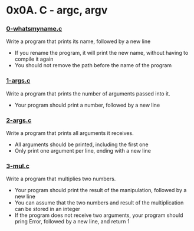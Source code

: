 # 0x0A. C - argc, argv

### [0-whatsmyname.c](https://github.com/MrGiddy/alx-low_level_programming/blob/main/0x0A-argc_argv/0-whatsmyname.c)
Write a program that prints its name, followed by a new line
* If you rename the program, it will print the new name, without having to compile it again
* You should not remove the path before the name of the program

### [1-args.c](https://github.com/MrGiddy/alx-low_level_programming/blob/main/0x0A-argc_argv/1-args.c)
Write a program that prints the number of arguments passed into it.
* Your program should print a number, followed by a new line

### [2-args.c](https://github.com/MrGiddy/alx-low_level_programming/blob/main/0x0A-argc_argv/2-args.c)
Write a program that prints all arguments it receives.
* All arguments should be printed, including the first one
* Only print one argument per line, ending with a new line

### [3-mul.c](https://github.com/MrGiddy/alx-low_level_programming/blob/main/0x0A-argc_argv/3-mul.c)
Write a program that multiplies two numbers.
* Your program should print the result of the manipulation, followed by a new line
* You can assume that the two numbers and result of the multiplication can be stored in an integer
* If the program does not receive two arguments, your program should pring Error, followed by a new line, and return 1
